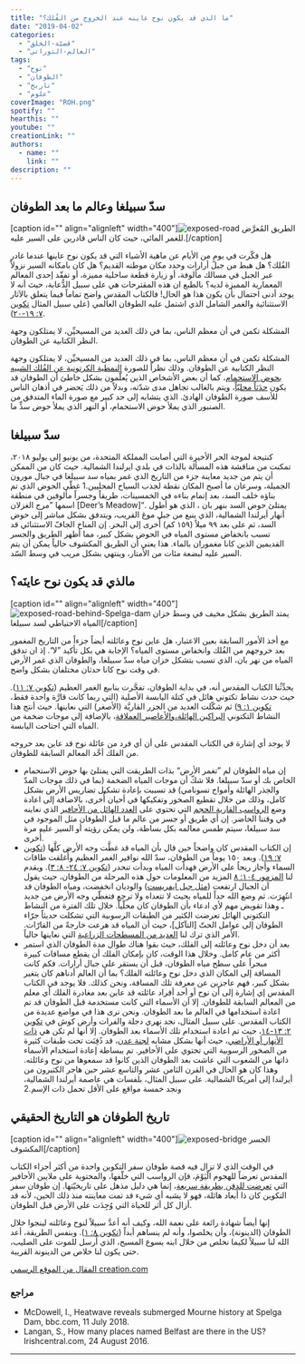 ```yaml
---
title: "ما الذي قد يكون نوح عاينه عند الخروج من الفُلك؟"
date: "2019-04-02"
categories:
  - "قضيّة-الخلق"
  - "العالم-التوراتي"
tags:
  - "نوح"
  - "الطوفان"
  - "تاريخ"
  - "علوم"
coverImage: "ROH.png"
spotify: ""
hearthis: ""
youtube: ""
creationLink: ""
authors:
  - name: ""
    link: ""
description: ""
---
```


## سدّ سبيلغا وعالم ما بعد الطوفان

\[caption id="" align="alignleft" width="400"\]![exposed-road](images/exposed-road.jpg) الطريق المُعرَّض للغمر المائي، حيث كان الناس قادرين على السير عليه.\[/caption\]

هل فكّرت في يومٍ من الأيام عن ماهية الأشياء التي قد يكون نوح عاينها عندما غادر الفُلك؟ هل هبط من جبل أرارات وحدد مكان موطنه القديم؟ هل كان بامكانه السير نزولاً عبر الجبل في مسالك مألوفة، أو زيارة قطعة ساحلية مميزة، أو تفقّد إحدى المعالم المعمارية المميزة لديه؟ بالطبع ان هذه المقترحات هي على سبيل الدُّعابة، حيث أنه لا يوجد أدنى احتمال بأن يكون هذا هو الحال! فالكتاب المقدس واضح تماماً فيما يتعلق بالآثار الاستثنائية والغمر الشامل الذي اشتمل عليه الطوفان العالمي (على سبيل المثال [تكوين ٧: ١٩-٢٠](https://biblia.com/bible/ar-vandyke/Ge7.19-20)).

المشكلة تكمن في أن معظم الناس، بما في ذلك العديد من المسيحيِّن، لا يمتلكون وجهة النظر الكتابية عن الطوفان.

المشكلة تكمن في أن معظم الناس، بما في ذلك العديد من المسيحيِّن، لا يمتلكون وجهة النظر الكتابية عن الطوفان. وذلك نظراً للصورة [النمطية الكرتونية عن الفُلك الشبيه بحوض الاستحمام](/cartoon-ark)، كما أن بعض الأشخاص الذين يُعلّمون بشكل خاطئ أن الطوفان قد يكون [حدَثاً محليّاً](/images/pdfs/cabook/chapter10.pdf)، ويتم بالغالب تجاهل مدى شدّته، وبدلاً من ذلك يَحضر في أذهان الناس للأسف صورة الطوفان الهادئ. الذي يتشابه إلى حد كبير مع صورة الماء المتدفق من الصنبور الذي يملأ حوض الاستحمام، أو النهر الذي يملأ حوض سدٍّ ما.

## سدّ سبيلغا

كنتيجة لموجة الحر الأخيرة التي أصابت المملكة المتحدة، من يونيو إلى يوليو ٢٠١٨، تمكنت من مناقشة هذه المسألة بالذات في بلدي ايرلندا الشمالية. حيث كان من الممكن أن يتم من جديد معاينة جزء من التاريخ الذي غمر بمياه سد سبيلغا في جبال مورون الجميلة، وسرعان ما أصبح المكان نقطة لجذب السياح المحليين.1 غطّى الحوض الذي تم بناؤه خلف السد، بعد إتمام بناءه في الخمسينات، طريقاً وجسراً مألوفين في منطقة اسمها ”مرج الغزلان \[Deer’s Meadow\]“. يمتلئ حوض السد بنهر بان ، الذي هو أطول أنهار أيرلندا الشمالية، الذي ينبع من جبل موغ القريب، ويتدفق بشكل مباشر إلى حوض السد، ثم على بعد ٩٩ ميلاً (١٥٩ كم) أُخرى إلى البحر. إن المناخ الجافّ الاستثنائي قد تسبب بانخفاض مستوى المياه في الحوض بشكل كبير، مما أظهر الطريق والجسر القديمين الذين كانا مغموران بالماء. هذا يعني أن الطريق المكشوف حالياً يمكن أن يتم السير عليه لبضعة مئات من الأمتار، وينتهي بشكل مريب في وسط السّد.

## مالذي قد يكون نوح عاينَه؟

\[caption id="" align="alignleft" width="400"\]![exposed-road-behind-Spelga-dam](images/exposed-road-behind-Spelga-dam.jpg) يمتد الطريق بشكل مخيف في وسط خزان المياه الاحتياطي لسد سبيلغا\[/caption\]

مع أخذ الأمور السابقة بعين الاعتبار، هل عاين نوح وعائلته أيضاً جزءاً من التاريخ المغمور بعد خروجهم من الفُلك وانخفاض مستوى المياه؟ الإجابة هي بكل تأكيد ”لا“. إذ ان تدفق المياه من نهر بان، الذي تسبب بتشكل خزان مياه سدّ سبيلغا، والطوفان الذي غمر الأرض في وقت نوح كانا حدثان مختلفان بشكل واضح.

يحدِّثُنا الكتاب المقدس أنه، في بداية الطوفان، تفجَّرت ينابيع الغمر العظيم ([تكوين ٧: ١١](https://biblia.com/bible/ar-vandyke/Ge7.11)). حيث حدث نشاط تكتوني هائل في كتلة اليابسة الأصلية (التي ربما كانت قارَّة واحدة فقط، [تكوين ١: ٩](https://biblia.com/bible/ar-vandyke/Ge1.9)) ثم شكّلت العديد من الجزر القاريَّة (الأصغر) التي نعاينها. حيث أنتج هذا النشاط التكتوني [البراكين الهائلة،](/yellowstone-national-park)[والأعاصير العملاقة](/hypercanes)، بالإضافة إلى موجات ضخمة من المياه التي اجتاحت اليابسة.

لا يوجد أي إشارة في الكتاب المقدس على أن أي فرد من عائلة نوح قد عاين بعد خروجه من الفلك أحَّد المعالم السابقة للطوفان.

- إن مياه الطوفان لم ”تغمر الأرض“ بذات الطريقت التي يمتلئ بها حوض الاستحمام الخاص بك أو سدّ سبيلغا. فلا شكّ أن موجات المياه الضخمة (بما في ذلك موجات المدّ والجذر الهائلة وأمواج تسونامي) قد تسببت بإعادة تشكيل تضاريس الأرض بشكل كامل، وذلك من خلال تقطيع الصخور وتفكيكها في أحيان أُخرى، بالاضافة إلى اعادة وضع [الرواسب القارية الحجم](/continent-wide-sedimentary-strata) التي تحتوي على [العدد الهائل من الأحافير](/two-fish-and-pterosaur-fossilized-together) الذي نعاينه في وقتنا الحاضر. إن أي طريق أو جسر من عالم ما قبل الطوفان مثل الموجود في سد سبيلغا، سيتم طمس معالمه بكل بساطة، ولن يمكن رؤيته أو السير عليه مرة أُخرى.
- إن الكتاب المقدس كان واضحاً حين قال بأن المياه قد غطَّت وجه الأرض كلَّها ([تكوين ٧: ١٩](https://biblia.com/bible/ar-vandyke/Ge7.19)). وبعد ١٥٠ يوماً من الطوفان، سدّ الله نوافير الغمر العظيم وأُغلقت طاقات السماء وأجاز ريحاُ على الأرض فهدأت المياه وبدأت تنحدر ([تكوين ٧: ٢٤- ٨: ٣](https://biblia.com/bible/ar-vandyke/Ge7.24-8.3)). ويقدم لنا [المزمور ١٠٤: ٨](https://biblia.com/bible/ar-vandyke/Ps104.8) المزيد من المعلومات حول هذه المرحلة من الطوفان، حيث يقول أن الجبال ارتفعت ([مثل جبل ايفريست](/how-did-the-waters-of-noahs-flood-drain)) والوديان انخفضت، ومياه الطوفان قد انتُهِرَت. ثم وضع الله حداً للمياه بحيث لا تتعداه ولا ترجع فتغطّي وجه الأرض من جديد ـ وهذا تقويض مهم لأي ادعاء بأن الطوفان كان محلّياً. خلال تلك الفترة من النشاط التكتوني الهائل تعرضت الكثير من الطبقات الرسوبية التي تشكلت حديثاً جرّاء الطوفان إلى عوامل الحتّ \[التآكل\]، حيث أن المياه قد هرعت خارجةً من القارّات. الأمر الذي ترك لنا [العديد من المسطحات الزراعية](/african-planation-surface) التي نعاينها حالياً.
- بعد أن دخل نوح وعائلته إلى الفلك، حيث بقوا هناك طوال مدة الطوفان الذي استمر أكثر من عام كامل. وخلال هذا الوقت، كان بإمكان الفلك أن يقطع مسافات كبيرة مبحراً على سطح مياه الطوفان، قبل أن يستقر على جبال أرارات. فكم كانت المسافة إلى المكان الذي دخل نوح وعائلته الفلك؟ بما أن العالم أدناهم كان يتغير بشكل كبير، فهم عاجزين عن معرفة تلك المسافة، ونحن كذلك. فلا يوجد في الكتاب المقدس إي إشارة إلى أن نوح أو أحد أفراد عائلته قد عاين بعد مغادرة الفلك أي معلم من المعالم السابقة للطوفان. إلا أن الأسماء التي كانت مستخدمة قبل الطوفان قد تم اعادة استخدامها في العالم ما بعد الطوفان. ونحن نرى هذا في مواضع عديدة من الكتاب المقدس. على سبيل المثال، نجد نهري دجلة والفرات وأرض كوش في [تكوين ٢: ١٣-١٤](https://biblia.com/bible/ar-vandyke/Ge2.13-14)، حيث تم اعادة استخدام تلك الأسماء بعد الطوفان. إلا أنها لم تكن هي [ذات الأنهار أو الأراضي](/images/pdfs/tj/j31_1/J31_1_99-103.pdf)، حيث أنها بشكل مشابه [لجنة عدن](/eden-1)، قد دُفِنَت تحت طبقات كثيرة من الصخور الرسوبية التي تحتوي على الأحافير. تم ببساطة إعادة استخدام الأسماء ذاتها من الشعوب التي عاشت بعد الطوفان الذين كانوا قد سمعوها من نوح وعائلته. وهذا كان هو الحال في القرن الثامن عشر والتاسع عشر حين هاجر الكثيرون من أيرلندا إلى أمريكا الشمالية. على سبيل المثال، بلفسات هي عاصمة أيرلندا الشمالية، ونجد خمسة مواقع على الأقل تحمل ذات الإسم.2

## تاريخ الطوفان هو التاريخ الحقيقي

\[caption id="" align="alignleft" width="400"\]![exposed-bridge](images/exposed-bridge.jpg) الجسر المكشوف\[/caption\]

في الوقت الذي لا تزال فيه قصة طوفان سفر التكوين واحدة من أكثر أجزاء الكتاب المقدس تعرضاً للهجوم الْيَوْمَ، فإن الرواسب التي خلّفها، والمحتوية على ملايين الأحافير التي [تعرضت للدفن بطريقة سريعة](/long-fossil-drag-mark)، إنما هي دليل مذهل على تاريخيّتها. إن طوفان سفر التكوين كان ذا أبعاد هائلة، فهو لا يشبه أي شيء قد تمت معاينته منذ ذلك الحين، لأنه قد أزال كل أثر للحياة التي وُجِدَت على الأرض قبل الطوفان.

إنها أيضاً شهادة رائعة على نعمة الله، وكيف أنه أعدَّ سبيلاً لنوح وعائلته لينجوا خلال الطوفان (الدينونة)، وأن يخلصوا، وأنه لم ينساهم أبداً ([تكوين ٨: ١](https://biblia.com/bible/ar-vandyke/Ge8.1)). وبنفس الطريقة، أعد الله لنا سبيلاً لكيما نخلص من خلال ابنه يسوع المسيح، الذي أُرسل للموت على الصليب، حتى يكون لنا خلاص من الدينونة القريبة.

[المقال من الموقع الرسمي creation.com](https://creation.com/%D9%85%D8%A7%D9%84%D8%B0%D9%8A-%D9%82%D8%AF-%D9%8A%D9%83%D9%88%D9%86-%D9%86%D9%88%D8%AD-%D8%B9%D8%A7%D9%8A%D9%86%D9%87-%D8%B9%D9%86%D8%AF-%D8%A7%D9%84%D8%AE%D8%B1%D9%88%D8%AC-%D9%85%D9%86-%D8%A7%D9%84%D9%81%D9%8F%D9%84%D9%83%D8%9F)

### مراجع

- McDowell, I., Heatwave reveals submerged Mourne history at Spelga Dam, bbc.com, 11 July 2018.
- Langan, S., How many places named Belfast are there in the US? Irishcentral.com, 24 August 2016.

---
